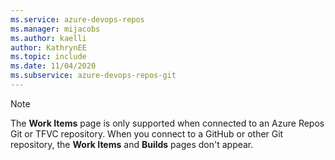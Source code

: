 ```yaml
---
ms.service: azure-devops-repos
ms.manager: mijacobs
ms.author: kaelli
author: KathrynEE
ms.topic: include
ms.date: 11/04/2020
ms.subservice: azure-devops-repos-git
---
```


> [!NOTE]   
> The **Work Items** page is only supported when connected to an Azure Repos Git or TFVC repository. When you connect to a GitHub or other Git repository, the **Work Items** and **Builds** pages don't appear.  